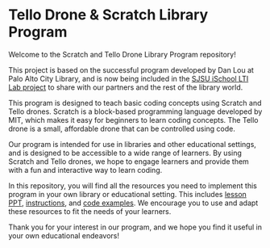 # Tello Drone & Scratch Library Program

Welcome to the Scratch and Tello Drone Library Program repository! 

This project is based on the successful program developed by Dan Lou at Palo Alto City Library, and is now being included in the [SJSU iSchool LTI Lab project](https://ischool.sjsu.edu/library-technology-integration-lti-lab) to share with our partners and the rest of the library world.

This program is designed to teach basic coding concepts using Scratch and Tello drones. Scratch is a block-based programming language developed by MIT, which makes it easy for beginners to learn coding concepts. The Tello drone is a small, affordable drone that can be controlled using code.

Our program is intended for use in libraries and other educational settings, and is designed to be accessible to a wide range of learners. By using Scratch and Tello drones, we hope to engage learners and provide them with a fun and interactive way to learn coding.

In this repository, you will find all the resources you need to implement this program in your own library or educational setting. This includes [lesson PPT](https://docs.google.com/presentation/d/1H4kzaxZzpy5PRoRxw6RpIwBSZsW1XhMGrk17sfJikVg/edit#slide=id.g155bf2e5d64_0_21), [instructions](Instructions), and [code examples](Examples). We encourage you to use and adapt these resources to fit the needs of your learners.

Thank you for your interest in our program, and we hope you find it useful in your own educational endeavors!
